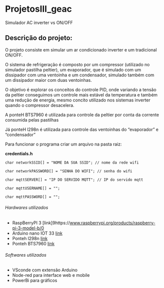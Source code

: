 # ProjetosIII_geac
Simulador AC inverter vs ON/OFF

## Descrição do projeto:

O projeto consiste em simular um ar condicionado inverter e um tradicional ON/OFF.

O sistema de refrigeração é composto por um compressor (utilizado no simulador pastilha peltier), um evaporador, que é simulado com um dissipador com uma ventoinha e um condensador, simulado também com um dissipador maior com duas ventoinhas.

O objetivo é explorar os conceitos do controle PID, onde variando a tensão da peltier conseguimos um controle mais estável da temperatura e também uma redução de energia, mesmo concito utilizado nos sistemas inverter quando o compressor desacelera.

A ponteH BTS7960 é utilizada para controle da peltier por conta da corrente consumida pelas pastilhas

Já  ponteH l298n é utilizada para controle das ventoinhas do “evaporador” e “condensador”



Para funcionar o programa criar um arquivo na pasta raiz:


**credentials.h**

```
char networkSSID[] = "NOME DA SUA SSID"; // nome da rede wifi

char networkPASSWORD[] = "SENHA DO WIFI"; // senha do wifi

char mqttSERVER[] = "IP DO SERVIDO MQTT"; // IP do servido mqtt

char mqttUSERNAME[] = "";

char mqttPASSWORD[] = "";
```

###### Hardwares utilizados

- RaspBerryPI 3 [link]9https://www.raspberrypi.org/products/raspberry-pi-3-model-b/0
- Arduino nano IOT 33 [link](https://store.arduino.cc/usa/nano-33-iot)
- Ponteh l298n [link](https://www.baudaeletronica.com.br/driver-motor-ponte-h-l298n.html)
- Ponteh BTS7960 [link](https://produto.mercadolivre.com.br/MLB-1165220526-modulo-driver-ponte-h-43a-bts7960-ibt2-bts7960b-arduino-_JM?quantity=1)

###### Softwares utilizados

- VSconde com extensão Arduino
- Node-red para interface web e mobile
- PowerBi para gráficos


